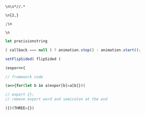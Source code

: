 ```
\n\s*//.*
```
```
\n{2,}
```
```
;\n
```
```
\n
```
```javascript
let precisionstring
```
```javascript
( callback === null ) ? animation.stop() : animation.start();
```
```javascript
setFlipSided( flipSided )
```
```javascript
(expor=>{
```
```javascript
// framework code
```
```javascript
(a=>{for(let b in a)expor[b]=a[b]})(
```
```javascript
// export {};
// remove export word and semicolon at the end
```
```javascript
)})(THREE={})
```
